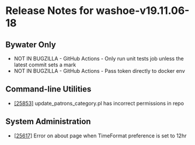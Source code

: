 
# Release Notes for washoe-v19.11.06-18

## Bywater Only

- NOT IN BUGZILLA - GitHub Actions - Only run unit tests job unless the latest commit sets a mark
- NOT IN BUGZILLA - GitHub Actions - Pass token directly to docker env

## Command-line Utilities

- [[25853]](http://bugs.koha-community.org/bugzilla3/show_bug.cgi?id=25853) update_patrons_category.pl has incorrect permissions in repo

## System Administration

- [[25617]](http://bugs.koha-community.org/bugzilla3/show_bug.cgi?id=25617) Error on about page when TimeFormat preference is set to 12hr


